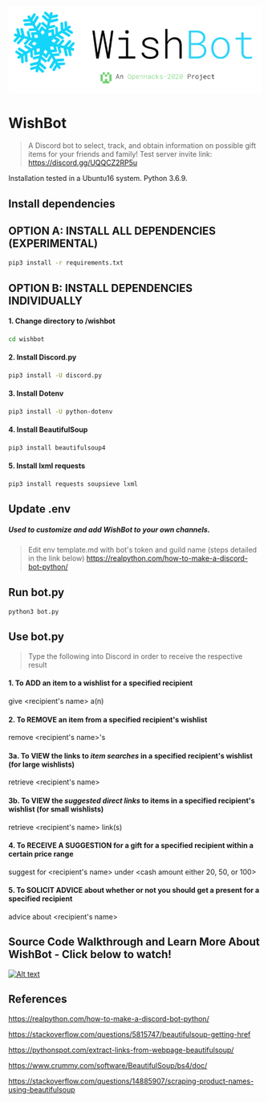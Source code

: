 ![WishBot Logo](wishBotLogo.png)
# WishBot
> A Discord bot to select, track, and obtain information on possible gift items for your friends and family!
> Test server invite link: https://discord.gg/UQQCZ2RP5u 

Installation tested in a Ubuntu16 system. Python 3.6.9.

## Install dependencies
## OPTION A: INSTALL ALL DEPENDENCIES (EXPERIMENTAL)
```bash
pip3 install -r requirements.txt
```
## OPTION B: INSTALL DEPENDENCIES INDIVIDUALLY
#### 1. Change directory to /wishbot  
```bash
cd wishbot
```
#### 2. Install Discord.py
```bash
pip3 install -U discord.py
```
#### 3. Install Dotenv  
```bash
pip3 install -U python-dotenv
```
#### 4. Install BeautifulSoup  
```bash
pip3 install beautifulsoup4
```
#### 5. Install lxml requests  
```bash
pip3 install requests soupsieve lxml
```
## Update .env   
##### Used to customize and add WishBot to your own channels.  
> Edit env template.md with bot's token and guild name (steps detailed in the link below)
https://realpython.com/how-to-make-a-discord-bot-python/

## Run bot.py   
```bash
python3 bot.py
```
## Use bot.py
> Type the following into Discord in order to receive the respective result
#### 1. To ADD an item to a wishlist for a specified recipient
give <recipient's name> a(n) <item name>
#### 2. To REMOVE an item from a specified recipient's wishlist
remove <recipient's name>'s <item name>
#### 3a. To VIEW the links to _item searches_ in a specified recipient's wishlist (for large wishlists)
retrieve <recipient's name>
#### 3b. To VIEW the _suggested direct links_ to items in a specified recipient's wishlist (for small wishlists)
retrieve <recipient's name> link(s)
#### 4. To RECEIVE A SUGGESTION for a gift for a specified recipient within a certain price range
suggest for <recipient's name> under <cash amount either 20, 50, or 100>
#### 5. To SOLICIT ADVICE about whether or not you should get a present for a specified recipient
advice about <recipient's name>

## Source Code Walkthrough and Learn More About WishBot - Click below to watch!
[![Alt text](https://img.youtube.com/vi/nbOEAL399Dw/0.jpg)](https://youtu.be/nbOEAL399Dw)

## References
https://realpython.com/how-to-make-a-discord-bot-python/

https://stackoverflow.com/questions/5815747/beautifulsoup-getting-href

https://pythonspot.com/extract-links-from-webpage-beautifulsoup/

https://www.crummy.com/software/BeautifulSoup/bs4/doc/

https://stackoverflow.com/questions/14885907/scraping-product-names-using-beautifulsoup

